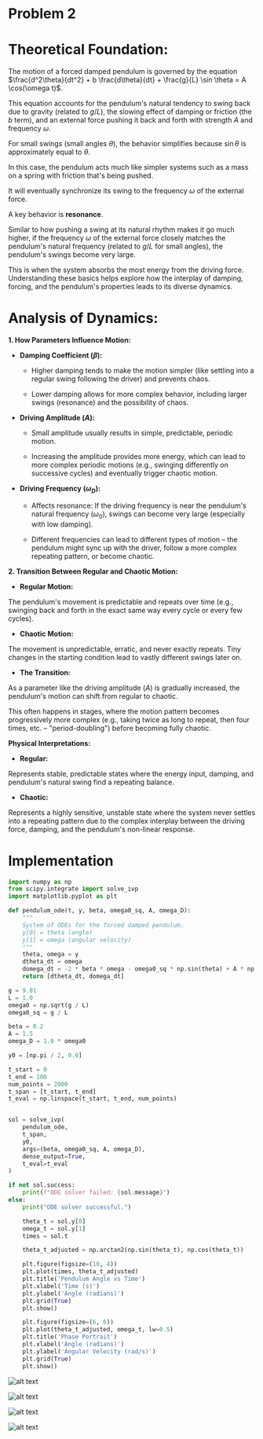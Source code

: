 # Problem 2

# Theoretical Foundation:

The motion of a forced damped pendulum is governed by the equation $\frac{d^2\theta}{dt^2} + b \frac{d\theta}{dt} + \frac{g}{L} \sin \theta = A \cos(\omega t)$.

 This equation accounts for the pendulum's natural tendency to swing back due to gravity (related to $g/L$), the slowing effect of damping or friction (the $b$ term), and an external force pushing it back and forth with strength $A$ and frequency $\omega$.

For small swings (small angles $\theta$), the behavior simplifies because $\sin \theta$ is approximately equal to $\theta$.

 In this case, the pendulum acts much like simpler systems such as a mass on a spring with friction that's being pushed. 

 It will eventually synchronize its swing to the frequency $\omega$ of the external force.

A key behavior is **resonance**.

 Similar to how pushing a swing at its natural rhythm makes it go much higher, if the frequency $\omega$ of the external force closely matches the pendulum's natural frequency (related to $g/L$ for small angles), the pendulum's swings become very large.

  This is when the system absorbs the most energy from the driving force. Understanding these basics helps explore how the interplay of damping, forcing, and the pendulum's properties leads to its diverse dynamics.


# Analysis of Dynamics:

**1. How Parameters Influence Motion:**

* **Damping Coefficient ($\beta$):**

    * Higher damping tends to make the motion simpler (like settling into a regular swing following the driver) and prevents chaos.

    * Lower damping allows for more complex behavior, including larger swings (resonance) and the possibility of chaos.

* **Driving Amplitude ($A$):**

    * Small amplitude usually results in simple, predictable, periodic motion.

    * Increasing the amplitude provides more energy, which can lead to more complex periodic motions (e.g., swinging differently on successive cycles) and eventually trigger chaotic motion.

* **Driving Frequency ($\omega_D$):**

    * Affects resonance: If the driving frequency is near the pendulum's natural frequency ($\omega_0$), swings can become very large (especially with low damping).

    * Different frequencies can lead to different types of motion – the pendulum might sync up with the driver, follow a more complex repeating pattern, or become chaotic.

**2. Transition Between Regular and Chaotic Motion:**

* **Regular Motion:**

 The pendulum's movement is predictable and repeats over time (e.g., swinging back and forth in the exact same way every cycle or every few cycles).

* **Chaotic Motion:**

 The movement is unpredictable, erratic, and never exactly repeats. Tiny changes in the starting condition lead to vastly different swings later on.

* **The Transition:**

 As a parameter like the driving amplitude ($A$) is gradually increased, the pendulum's motion can shift from regular to chaotic.

 This often happens in stages, where the motion pattern becomes progressively more complex (e.g., taking twice as long to repeat, then four times, etc. – "period-doubling") before becoming fully chaotic.

**Physical Interpretations:**

* **Regular:**

 Represents stable, predictable states where the energy input, damping, and pendulum's natural swing find a repeating balance.

* **Chaotic:**

 Represents a highly sensitive, unstable state where the system never settles into a repeating pattern due to the complex interplay between the driving force, damping, and the pendulum's non-linear response.


# Implementation

```python
import numpy as np
from scipy.integrate import solve_ivp
import matplotlib.pyplot as plt

def pendulum_ode(t, y, beta, omega0_sq, A, omega_D):
    """
    System of ODEs for the forced damped pendulum.
    y[0] = theta (angle)
    y[1] = omega (angular velocity)
    """
    theta, omega = y
    dtheta_dt = omega
    domega_dt = -2 * beta * omega - omega0_sq * np.sin(theta) + A * np.cos(omega_D * t)
    return [dtheta_dt, domega_dt]

g = 9.81
L = 1.0
omega0 = np.sqrt(g / L)
omega0_sq = g / L

beta = 0.2
A = 1.5
omega_D = 1.0 * omega0 

y0 = [np.pi / 2, 0.0]

t_start = 0
t_end = 100            
num_points = 2000      
t_span = [t_start, t_end]
t_eval = np.linspace(t_start, t_end, num_points) 


sol = solve_ivp(
    pendulum_ode,
    t_span,
    y0,
    args=(beta, omega0_sq, A, omega_D),
    dense_output=True, 
    t_eval=t_eval  
)

if not sol.success:
    print(f"ODE solver failed: {sol.message}")
else:
    print("ODE solver successful.")

    theta_t = sol.y[0]
    omega_t = sol.y[1]
    times = sol.t

    theta_t_adjusted = np.arctan2(np.sin(theta_t), np.cos(theta_t))

    plt.figure(figsize=(10, 4))
    plt.plot(times, theta_t_adjusted)
    plt.title('Pendulum Angle vs Time')
    plt.xlabel('Time (s)')
    plt.ylabel('Angle (radians)')
    plt.grid(True)
    plt.show()

    plt.figure(figsize=(6, 6))
    plt.plot(theta_t_adjusted, omega_t, lw=0.5) 
    plt.title('Phase Portrait')
    plt.xlabel('Angle (radians)')
    plt.ylabel('Angular Velocity (rad/s)')
    plt.grid(True)
    plt.show()

```

![alt text](image.png)

![alt text](image-1.png)

![alt text](image-2.png) 

![alt text](image-3.png)